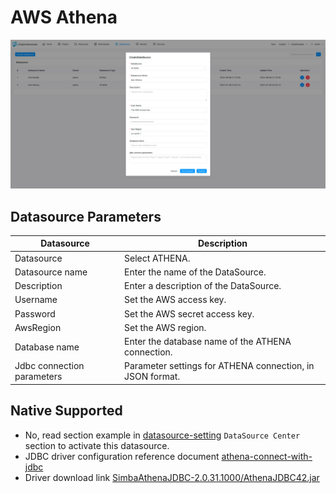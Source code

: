 # AWS Athena

![AWS Athena](../../../../img/new_ui/dev/datasource/athena.png)

## Datasource Parameters

| **Datasource** | **Description** |
| --- | --- |
| Datasource | Select ATHENA. |
| Datasource name | Enter the name of the DataSource. |
| Description | Enter a description of the DataSource. |
| Username | Set the AWS access key. |
| Password | Set the AWS secret access key. |
| AwsRegion | Set the AWS region. |
| Database name | Enter the database name of the ATHENA connection. |
| Jdbc connection parameters | Parameter settings for ATHENA connection, in JSON format. |

## Native Supported

- No, read section example in [datasource-setting](../howto/datasource-setting.md) `DataSource Center` section to activate this datasource.
- JDBC driver configuration reference document [athena-connect-with-jdbc](https://docs.amazonaws.cn/athena/latest/ug/connect-with-jdbc.html)
- Driver download link [SimbaAthenaJDBC-2.0.31.1000/AthenaJDBC42.jar](https://s3.cn-north-1.amazonaws.com.cn/athena-downloads-cn/drivers/JDBC/SimbaAthenaJDBC-2.0.31.1000/AthenaJDBC42.jar)
